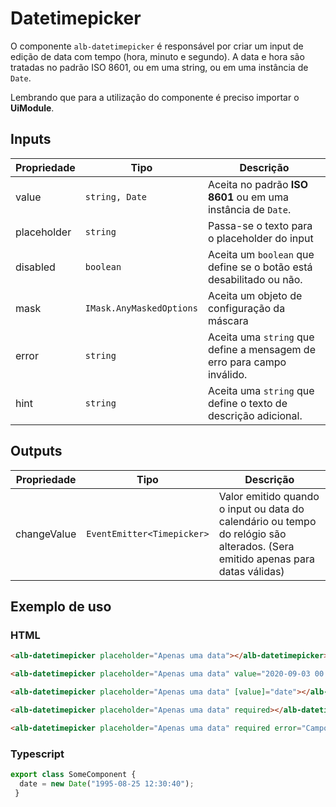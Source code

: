 # Datetimepicker

O componente ```alb-datetimepicker``` é responsável por criar um input de edição de data com tempo (hora, minuto e segundo). A data e hora são tratadas no padrão ISO 8601, ou em uma string, ou em uma instância de ```Date```.

Lembrando que para a utilização do componente é preciso importar o **UiModule**.

## Inputs

| Propriedade  | Tipo                     | Descrição                                                             |
|--------------|------------------------- |-----------------------------------------------------------------------|
| value        | `string, Date`           | Aceita no padrão **ISO 8601** ou em uma instância de `Date`.          |
| placeholder  | `string`                 | Passa-se o texto para o placeholder do input                          |
| disabled     | `boolean`                | Aceita um `boolean` que define se o botão está desabilitado ou não.   |
| mask         | `IMask.AnyMaskedOptions` | Aceita um objeto de configuração da máscara                           |
| error        | `string`                 | Aceita uma `string` que define a mensagem de erro para campo inválido.|
| hint         | `string`                 | Aceita uma `string` que define o texto de descrição adicional.        |

## Outputs

| Propriedade | Tipo                        | Descrição                                                                                                                      |
|-------------|---------------------------- |--------------------------------------------------------------------------------------------------------------------------------|
| changeValue | `EventEmitter<Timepicker>`  | Valor emitido quando o input ou data do calendário ou tempo do relógio são alterados. (Sera emitido apenas para datas válidas) |

## Exemplo de uso

### HTML

```html
<alb-datetimepicker placeholder="Apenas uma data"></alb-datetimepicker>
```

```html
<alb-datetimepicker placeholder="Apenas uma data" value="2020-09-03 00:00:00"></alb-datetimepicker>
```

```html
<alb-datetimepicker placeholder="Apenas uma data" [value]="date"></alb-datetimepicker>
```

```html
<alb-datetimepicker placeholder="Apenas uma data" required></alb-datetimepicker>
```

```html
<alb-datetimepicker placeholder="Apenas uma data" required error="Campo inválido" hint="Label adicional"></alb-datetimepicker>
```
### Typescript

```javascript
export class SomeComponent {
  date = new Date("1995-08-25 12:30:40");
 }
```

